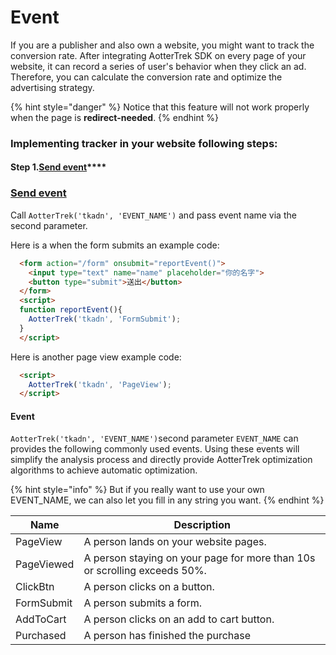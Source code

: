 # Event

If you are a publisher and also own a website, you might want to track the conversion rate. After integrating AotterTrek SDK on every page of your website, it can record a series of user's behavior when they click an ad. Therefore, you can calculate the conversion rate and optimize the advertising strategy.

{% hint style="danger" %}
Notice that this feature will not work properly when the page is **redirect-needed**.
{% endhint %}

### Implementing tracker in your website following steps:

#### **Step 1.**[**Send event**](event.md#send-event)****

### ****[**Send event**](event.md#step-1.send-event)****

Call `AotterTrek('tkadn', 'EVENT_NAME')` and pass event name via the second parameter.

Here is a when the form submits an example code:

```html
  <form action="/form" onsubmit="reportEvent()">
    <input type="text" name="name" placeholder="你的名字">
    <button type="submit">送出</button>
  </form>
  <script>
  function reportEvent(){
    AotterTrek('tkadn', 'FormSubmit');
  }
  </script>
```

Here is another page view example code:

```html
  <script>
    AotterTrek('tkadn', 'PageView');
  </script>
```

#### **Event**

`AotterTrek('tkadn', 'EVENT_NAME')`second parameter `EVENT_NAME` can provides the following commonly used events. Using these events will simplify the analysis process and directly provide AotterTrek optimization algorithms to achieve automatic optimization.

{% hint style="info" %}
But if you really want to use your own EVENT\_NAME, we can also let you fill in any string you want.
{% endhint %}

| Name       | Description                                                               |
| ---------- | ------------------------------------------------------------------------- |
| PageView   | A person lands on your website pages.                                     |
| PageViewed | A person staying on your page for more than 10s or scrolling exceeds 50%. |
| ClickBtn   | A person clicks on a button.                                              |
| FormSubmit | A person submits a form.                                                  |
| AddToCart  | A person clicks on an add to cart button.                                 |
| Purchased  | A person has finished the purchase                                        |

